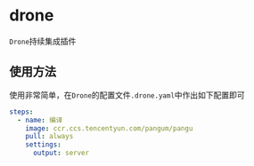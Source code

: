 # drone

`Drone`持续集成插件

## 使用方法

使用非常简单，在`Drone`的配置文件`.drone.yaml`中作出如下配置即可

```yaml
steps:
  - name: 编译
    image: ccr.ccs.tencentyun.com/pangum/pangu
    pull: always
    settings:
      output: server
```
